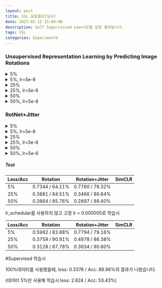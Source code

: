 ```yaml
---
layout: post
title: SSL 실험결과(임시)
date: 2023-02-12 15:09:00
description: Self Supervisied Learn모델 실험 결과입니다.
tags: SSL
categories: Experimentd
---
```




### Unsupervised Representation Learning by Predicting Image Rotations

<details>
<summary>5%</summary>

##### 5%

Pretext-Loss

![5%_Pre_Loss](https://raw.githubusercontent.com/YeongJin96/YeongJin96.github.io/master/assets/img/Rot_outcome/5%25_Pre_Loss-1676252081192-2.png)

Pretext-Accuracy

![5%_Pre_Acc](https://raw.githubusercontent.com/YeongJin96/YeongJin96.github.io/master/assets/img/Rot_outcome/5%25_Pre_Acc.png)



DownStream-Loss

![5%_Down_Loss](https://raw.githubusercontent.com/YeongJin96/YeongJin96.github.io/master/assets/img/Rot_outcome/5%25_Down_Loss-1676248398766-11.png)

DownStream-Accuracy

![5%_Down_Acc](https://raw.githubusercontent.com/YeongJin96/YeongJin96.github.io/master/assets/img/Rot_outcome/5%25_Down_Acc.png)

##### Test

Loss 0.7344 / Acc 64.11%



</details>

<details>
<summary>5%, lr=5e-6</summary>
##### 5%, lr=5e-6

Pretext-Loss

![Rot2_5%_Pre_Loss](https://raw.githubusercontent.com/YeongJin96/YeongJin96.github.io/master/assets/img/Rot_outcome/Rot2_5%25_Pre_Loss.png)

Pretext-Accuracy

![Rot2_5%_Pre_Acc](https://raw.githubusercontent.com/YeongJin96/YeongJin96.github.io/master/assets/img/Rot_outcome/Rot2_5%25_Pre_Acc.png)



DownStream-Loss

![Rot2_5%_Down_Loss](https://raw.githubusercontent.com/YeongJin96/YeongJin96.github.io/master/assets/img/Rot_outcome/Rot2_5%25_Down_Loss.png)

DownStream-Accuracy

![Rot2_5%_Down_Acc](https://raw.githubusercontent.com/YeongJin96/YeongJin96.github.io/master/assets/img/Rot_outcome/Rot2_5%25_Down_Acc.png)

##### Test

Loss 0.5962 / Acc 83.88%



</details>

<details>
<summary>25%</summary>

##### 25%

Pretext-Loss

![25%_Pre_Loss](https://raw.githubusercontent.com/YeongJin96/YeongJin96.github.io/master/assets/img/Rot_outcome/25%25_Pre_Loss.png)

Pretext-Accuracy

![25%_Pre_Acc](https://raw.githubusercontent.com/YeongJin96/YeongJin96.github.io/master/assets/img/Rot_outcome/25%25_Pre_Acc.png)



DownStream-Loss

![25%_Down_Loss](https://raw.githubusercontent.com/YeongJin96/YeongJin96.github.io/master/assets/img/Rot_outcome/25%25_Down_Loss.png)

DownStream-Accuracy

![25%_Down_Acc](https://raw.githubusercontent.com/YeongJin96/YeongJin96.github.io/master/assets/img/Rot_outcome/25%25_Down_Acc.png)

##### Test

Loss 0.3881 / Acc 84.51%



</details>

<details>
<summary>25%, lr=5e-6</summary>
##### 25%, lr=5e-6

Pretext-Loss

![Rot2_25%_Pre_Loss](https://raw.githubusercontent.com/YeongJin96/YeongJin96.github.io/master/assets/img/Rot_outcome/Rot2_25%25_Pre_Loss.png)

Pretext-Accuracy

![Rot2_25%_Pre_Acc](https://raw.githubusercontent.com/YeongJin96/YeongJin96.github.io/master/assets/img/Rot_outcome/Rot2_25%25_Pre_Acc.png)



DownStream-Loss

![Rot2_25%_Down_Loss](https://raw.githubusercontent.com/YeongJin96/YeongJin96.github.io/master/assets/img/Rot_outcome/Rot2_25%25_Down_Loss.png)

DownStream-Accuracy

![Rot2_25%_Down_Acc](https://raw.githubusercontent.com/YeongJin96/YeongJin96.github.io/master/assets/img/Rot_outcome/Rot2_25%25_Down_Acc.png)

##### Test

Loss 0.3759 / Acc 90.91%



</details>

<details>
<summary>50%</summary>

##### 50%

Pretext-Loss

![50%_Pre_Loss](https://raw.githubusercontent.com/YeongJin96/YeongJin96.github.io/master/assets/img/Rot_outcome/50%25_Pre_Loss.png)

Pretext-Acc

![50%_Pre_Acc](https://raw.githubusercontent.com/YeongJin96/YeongJin96.github.io/master/assets/img/Rot_outcome/50%25_Pre_Acc.png)



DownStream-Loss

![50%_Down_Loss](https://raw.githubusercontent.com/YeongJin96/YeongJin96.github.io/master/assets/img/Rot_outcome/50%25_Down_Loss.png)

DownStream-Acc

![50%_Down_Acc](https://raw.githubusercontent.com/YeongJin96/YeongJin96.github.io/master/assets/img/Rot_outcome/50%25_Down_Acc.png)

##### Test

Loss 0.3864 / Acc 85.76%



</details>



<details>
<summary>50%, lr=5e-6</summary>
##### 50%, lr=5e-6

Pretext-Loss

![Rot2_50%_Pre_Loss](https://raw.githubusercontent.com/YeongJin96/YeongJin96.github.io/master/assets/img/Rot_outcome/Rot2_50%25_Pre_Loss.png)

Pretext-Acc

![Rot2_50%_Pre_Acc](https://raw.githubusercontent.com/YeongJin96/YeongJin96.github.io/master/assets/img/Rot_outcome/Rot2_50%25_Pre_Acc.png)



DownStream-Loss

![Rot2_50%_Down_Loss](https://raw.githubusercontent.com/YeongJin96/YeongJin96.github.io/master/assets/img/Rot_outcome/Rot2_50%25_Down_Loss.png)

DownStream-Acc

![Rot2_50%_Down_Acc](https://raw.githubusercontent.com/YeongJin96/YeongJin96.github.io/master/assets/img/Rot_outcome/Rot2_50%25_Down_Acc.png)

##### Test

Loss 0.3128 / Acc 87.78%



</details>



### RotNet+Jitter

<details>
<summary>5%</summary>

##### 5%

Pretext-Loss

![Rot+Jit_5%_Pre_Loss](https://raw.githubusercontent.com/YeongJin96/YeongJin96.github.io/master/assets/img/Rot_outcome/Rot%2BJit_5%25_Pre_Loss.png)

Pretext-Acc

![Rot+Jit_5%_Pre_Acc](C:\Users\dydyz\OneDrive\바탕 화면\GitHub_blog\YeongJin96.github.io\assets\img\Rot+Jit_5%_Pre_Acc.png)



DownStream-Loss

![Rot+Jit_5%_Down_Loss](https://raw.githubusercontent.com/YeongJin96/YeongJin96.github.io/master/assets/img/Rot_outcome/Rot%2BJit_5%25_Down_Loss.png)

DownStream-Acc

![Rot+Jit_5%_Down_Acc](C:\Users\dydyz\OneDrive\바탕 화면\GitHub_blog\YeongJin96.github.io\assets\img\Rot+Jit_5%_Down_Acc.png)

##### Test

Loss 0.7760 / Acc 79.32%



</details>



<details>
<summary>5%, lr=5e-6</summary>

##### 5%, lr=5e-6

Pretext-Loss

![Rot+Jit2_5%_Pre_Loss](https://raw.githubusercontent.com/YeongJin96/YeongJin96.github.io/master/assets/img/Rot_outcome/Rot%2BJit2_5%25_Pre_Loss.png)

Pretext-Acc

![Rot+Jit2_5%_Pre_Acc](C:\Users\dydyz\OneDrive\바탕 화면\GitHub_blog\YeongJin96.github.io\assets\img\Rot+Jit2_5%_Pre_Acc.png)



DownStream-Loss

![Rot+Jit2_5%_Down_Loss](https://raw.githubusercontent.com/YeongJin96/YeongJin96.github.io/master/assets/img/Rot_outcome/Rot%2BJit2_5%25_Down_Loss.png)

DownStream-Acc

![Rot+Jit2_5%_Down_Acc](C:\Users\dydyz\OneDrive\바탕 화면\GitHub_blog\YeongJin96.github.io\assets\img\Rot+Jit2_5%_Down_Acc.png)

##### Test

Loss 0.7794 / Acc 79.16%



</details>



<details>
<summary>25%</summary>

##### 25%

Pretext-Loss

![Rot+Jit_25%_Pre_Loss](https://raw.githubusercontent.com/YeongJin96/YeongJin96.github.io/master/assets/img/Rot_outcome/Rot%2BJit_25%25_Pre_Loss.png)

Pretext-Acc

![Rot+Jit_25%_Pre_Acc](C:\Users\dydyz\OneDrive\바탕 화면\GitHub_blog\YeongJin96.github.io\assets\img\Rot+Jit_25%_Pre_Acc.png)



DownStream-Loss

![Rot+Jit_25%_Down_Loss](https://raw.githubusercontent.com/YeongJin96/YeongJin96.github.io/master/assets/img/Rot_outcome/Rot%2BJit_25%25_Down_Loss.png)

DownStream-Acc

![Rot+Jit_25%_Down_Acc](C:\Users\dydyz\OneDrive\바탕 화면\GitHub_blog\YeongJin96.github.io\assets\img\Rot+Jit_25%_Down_Acc.png)

##### Test

Loss 0.3466 / Acc 86.64%



</details>



<details>
<summary>25%, lr=5e-6</summary>

##### 25%, lr=5e-6

Pretext-Loss

![Rot+Jit2_25%_Pre_Loss](https://raw.githubusercontent.com/YeongJin96/YeongJin96.github.io/master/assets/img/Rot_outcome/Rot%2BJit2_25%25_Pre_Loss.png)

Pretext-Acc

![Rot+Jit2_25%_Pre_Acc](C:\Users\dydyz\OneDrive\바탕 화면\GitHub_blog\YeongJin96.github.io\assets\img\Rot+Jit2_25%_Pre_Acc.png)



DownStream-Loss

![Rot+Jit2_25%_Down_Loss](https://raw.githubusercontent.com/YeongJin96/YeongJin96.github.io/master/assets/img/Rot_outcome/Rot%2BJit2_25%25_Down_Loss.png)

DownStream-Acc

![Rot+Jit2_25%_Down_Acc](C:\Users\dydyz\OneDrive\바탕 화면\GitHub_blog\YeongJin96.github.io\assets\img\Rot+Jit2_25%_Down_Acc.png)

##### Test

Loss 0.4978 / Acc 86.38%



</details>



<details>
<summary>50%</summary>

##### 50%

Pretext-Loss

![Rot+Jit_50%_Pre_Loss](https://raw.githubusercontent.com/YeongJin96/YeongJin96.github.io/master/assets/img/Rot_outcome/Rot%2BJit_50%25_Pre_Loss.png)

Pretext-Acc

![Rot+Jit_50%_Pre_Acc](C:\Users\dydyz\OneDrive\바탕 화면\GitHub_blog\YeongJin96.github.io\assets\img\Rot+Jit_50%_Pre_Acc.png)



DownStream-Loss

![Rot+Jit_50%_Down_Loss](https://raw.githubusercontent.com/YeongJin96/YeongJin96.github.io/master/assets/img/Rot_outcome/Rot%2BJit_50%25_Down_Loss.png)

DownStream-Acc

![Rot+Jit_50%_Down_Acc](C:\Users\dydyz\OneDrive\바탕 화면\GitHub_blog\YeongJin96.github.io\assets\img\Rot+Jit_50%_Down_Acc.png)

##### Test

Loss 0.2897 / Acc 89.40%



</details>



<details>
<summary>50%, lr=5e-6</summary>

##### 50%, lr=5e-6

Pretext-Loss

![Rot+Jit2_50%_Pre_Loss](https://raw.githubusercontent.com/YeongJin96/YeongJin96.github.io/master/assets/img/Rot_outcome/Rot%2BJit2_50%25_Pre_Loss.png)

Pretext-Acc

![Rot+Jit2_50%_Pre_Acc](C:\Users\dydyz\OneDrive\바탕 화면\GitHub_blog\YeongJin96.github.io\assets\img\Rot+Jit2_50%_Pre_Acc.png)



DownStream-Loss

![Rot+Jit2_50%_Down_Loss](https://raw.githubusercontent.com/YeongJin96/YeongJin96.github.io/master/assets/img/Rot_outcome/Rot%2BJit2_50%25_Down_Loss.png)

DownStream-Acc

![Rot+Jit2_50%_Down_Acc](C:\Users\dydyz\OneDrive\바탕 화면\GitHub_blog\YeongJin96.github.io\assets\img\Rot+Jit2_50%_Down_Acc.png)

##### Test

Loss 0.3934 / Acc 90.80%



</details>



##### Test

| Loss/Acc | Rotation        | Rotation+Jitter | SimCLR |
| -------- | --------------- | --------------- | ------ |
| 5%       | 0.7344 / 64.11% | 0.7760 / 79.32% |        |
| 25%      | 0.3881 / 84.51% | 0.3466 / 86.64% |        |
| 50%      | 0.3864 / 85.76% | 0.2897 / 89.40% |        |

lr_schedular를 사용하지 않고 고정 lr = 0.000005로 학습시

| Loss/Acc | Rotation        | Rotation+Jitter | SimCLR |
| -------- | --------------- | --------------- | ------ |
| 5%       | 0.5962 / 83.88% | 0.7794 / 79.16% |        |
| 25%      | 0.3759 / 90.91% | 0.4978 / 86.38% |        |
| 50%      | 0.3128 / 87.78% | 0.3934 / 90.80% |        |



#Supervised 학습시 

100%데이터를 사용했을때, loss: 0.3376 / Acc: 88.96%의 결과가 나왔습니다.

(데이터 5%만 사용해 학습시 loss: 2.824 / Acc: 53.43%)